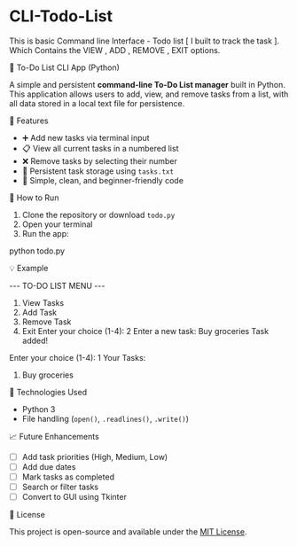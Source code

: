 # CLI-Todo-List
This is basic Command line Interface - Todo list [ I built to track the task ]. Which Contains the VIEW , ADD , REMOVE , EXIT options.

📝 To-Do List CLI App (Python)

A simple and persistent **command-line To-Do List manager** built in Python. This application allows users to add, view, and remove tasks from a list, with all data stored in a local text file for persistence.

📌 Features

* ➕ Add new tasks via terminal input
* 📋 View all current tasks in a numbered list
* ❌ Remove tasks by selecting their number
* 💾 Persistent task storage using `tasks.txt`
* 🧠 Simple, clean, and beginner-friendly code

 🚀 How to Run

1. Clone the repository or download `todo.py`
2. Open your terminal
3. Run the app:

python todo.py

💡 Example

--- TO-DO LIST MENU ---
1. View Tasks
2. Add Task
3. Remove Task
4. Exit
Enter your choice (1-4): 2
Enter a new task: Buy groceries
Task added!

Enter your choice (1-4): 1
Your Tasks:
1. Buy groceries
   
🔧 Technologies Used
* Python 3
* File handling (`open()`, `.readlines()`, `.write()`)

📈 Future Enhancements

* [ ] Add task priorities (High, Medium, Low)
* [ ] Add due dates
* [ ] Mark tasks as completed
* [ ] Search or filter tasks
* [ ] Convert to GUI using Tkinter

📄 License

This project is open-source and available under the [MIT License](LICENSE).
